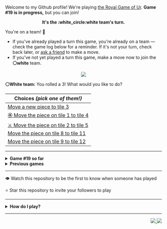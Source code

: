 Welcome to my Github profile!
We're playing
[the Royal Game of Ur](https://en.wikipedia.org/wiki/Royal_Game_of_Ur).
**Game #19 is in progress,** but you can join!

<p align="center">
  <b>It's the
  :white_circle:white
  team's turn.</b>
</p>

You're on a team! :wave:

* If you've already played a turn this game, you're already on a team
  &mdash; check the game log below for a reminder. If it's not your turn,
  check back later, or [ask a
  friend](https://twitter.com/share?text=I'm+playing+The+Royal+Game+of+Ur+on+a+GitHub+profile.+Take+your+turn+at+https://github.com/rossjrw/rossjrw+%23RoyalGameOfUr+%23github) to make a move.
* If you've not yet played a turn this game, make a move now to join the
  **:white_circle:white** team.

<p align="center"><img src="https://raw.githubusercontent.com/rossjrw/rossjrw/play/games/current/board.2844.svg"></p>

  **:white_circle:White team:**
  You rolled a 3!
What would you like to do?

| Choices *(pick one of them!)* |
| --- |
  | [    Move a new piece to tile 3](https://github.com/rossjrw/rossjrw/issues/new?title=ur-move-3%400-0&amp;body=Press+Submit%21+You+don%27t+need+to+edit+this+text+or+do+anything+else.%0D%0A%0D%0ABe+aware+that+your+move+can+take+a+minute+or+two+to+process.) |
  | [:rosette:    Move the piece on tile 1 to tile 4](https://github.com/rossjrw/rossjrw/issues/new?title=ur-move-3%401-0&amp;body=Press+Submit%21+You+don%27t+need+to+edit+this+text+or+do+anything+else.%0D%0A%0D%0ABe+aware+that+your+move+can+take+a+minute+or+two+to+process.) |
  | [ :crossed_swords:   Move the piece on tile 2 to tile 5](https://github.com/rossjrw/rossjrw/issues/new?title=ur-move-3%402-0&amp;body=Press+Submit%21+You+don%27t+need+to+edit+this+text+or+do+anything+else.%0D%0A%0D%0ABe+aware+that+your+move+can+take+a+minute+or+two+to+process.) |
  | [    Move the piece on tile 8 to tile 11](https://github.com/rossjrw/rossjrw/issues/new?title=ur-move-3%408-0&amp;body=Press+Submit%21+You+don%27t+need+to+edit+this+text+or+do+anything+else.%0D%0A%0D%0ABe+aware+that+your+move+can+take+a+minute+or+two+to+process.) |
  | [    Move the piece on tile 9 to tile 12](https://github.com/rossjrw/rossjrw/issues/new?title=ur-move-3%409-0&amp;body=Press+Submit%21+You+don%27t+need+to+edit+this+text+or+do+anything+else.%0D%0A%0D%0ABe+aware+that+your+move+can+take+a+minute+or+two+to+process.) |

-----

<details>
<summary><b>Game #19 so far</b></summary>

## Who's on each team?

<table>
    <thead>
      <tr><th colspan=2>Players in this game</th></tr>
    </thead>
    <tbody>
      <tr>
        <td align="right"><b>Black team</b> :black_circle:</td>
        <td>:white_circle: <b> White team</b></td>
      </tr>
      <tr align="center">
        <td><b><a href="https://github.com/huuquyet">@huuquyet</a></b> (8)<br><b><a href="https://github.com/tassiaaccioly">@tassiaaccioly</a></b> (6)<br><b><a href="https://github.com/CostasAK">@CostasAK</a></b> (3)<br><b><a href="https://github.com/7IronSnow7">@7IronSnow7</a></b> (1)<br><b><a href="https://github.com/karim-eg">@karim-eg</a></b> (1)<br><b><a href="https://github.com/chiragyadav916">@chiragyadav916</a></b> (1)<br><b><a href="https://github.com/Coding4Hours">@Coding4Hours</a></b> (1)</td>
        <td><b><a href="https://github.com/Casper-Guo">@Casper-Guo</a></b> (23)<br><b><a href="https://github.com/nicolasborromeo">@nicolasborromeo</a></b> (1)<br><b><a href="https://github.com/Baystef">@Baystef</a></b> (1)</td>
      </tr>
    </tbody>
  </table>

## What's happened so far?

| Time | Turn | Event | Issue | Board |
| :---: | :---: | :--- | :---: | :---: |
  | 11th Apr 2024 03:01 | **0** | :black_circle: **[@tassiaaccioly](https://github.com/tassiaaccioly)** started a new game | [#2797](https://github.com/rossjrw/rossjrw/issues/2797) | [link](https://raw.githubusercontent.com/rossjrw/rossjrw/3b55d755eb1059017bd702f5a1d0265e5152c490/games/current/board.2797.svg) |
  | 11th Apr 2024 03:01 | **1** | :black_circle: **[@tassiaaccioly](https://github.com/tassiaaccioly)** moved a black piece onto the board to position 2    | [#2798](https://github.com/rossjrw/rossjrw/issues/2798) | [link](https://raw.githubusercontent.com/rossjrw/rossjrw/092768d93fefb54ce03bc05817770b0da3b10ec8/games/current/board.2798.svg) |
  | 11th Apr 2024 03:10 | **2** | :white_circle: **[@Casper-Guo](https://github.com/Casper-Guo)** moved a white piece onto the board to position 1    | [#2799](https://github.com/rossjrw/rossjrw/issues/2799) | [link](https://raw.githubusercontent.com/rossjrw/rossjrw/835405fdf6bd64f56ca917db50d7b1d399b89f06/games/current/board.2799.svg) |
  | 11th Apr 2024 11:51 | **3** | :black_circle: **[@tassiaaccioly](https://github.com/tassiaaccioly)** moved a black piece onto the board to position 3    | [#2800](https://github.com/rossjrw/rossjrw/issues/2800) | [link](https://raw.githubusercontent.com/rossjrw/rossjrw/e6e18c550dd2308d4d1ee01c22aaf37106d8cf48/games/current/board.2800.svg) |
  | 11th Apr 2024 11:56 | **4** | :white_circle: **[@Casper-Guo](https://github.com/Casper-Guo)** moved a white piece from position 1 to position 4  — claimed a rosette :rosette:  | [#2801](https://github.com/rossjrw/rossjrw/issues/2801) | [link](https://raw.githubusercontent.com/rossjrw/rossjrw/2e090e426f39825b33fb62c1f63ce28de33e2668/games/current/board.2801.svg) |
  | 11th Apr 2024 11:59 | **5** | :white_circle: **[@Casper-Guo](https://github.com/Casper-Guo)** moved a white piece onto the board to position 2    | [#2802](https://github.com/rossjrw/rossjrw/issues/2802) | [link](https://raw.githubusercontent.com/rossjrw/rossjrw/85cc7a31329c7462afa4c3a9e645e0904358dfc4/games/current/board.2802.svg) |
  | 11th Apr 2024 13:08 | **6** | :black_circle: **[@7IronSnow7](https://github.com/7IronSnow7)** moved a black piece from position 3 to position 5    | [#2803](https://github.com/rossjrw/rossjrw/issues/2803) | [link](https://raw.githubusercontent.com/rossjrw/rossjrw/f87a1e15ff2a44a461a4d91eaeefa4550c5c9ae1/games/current/board.2803.svg) |
  | 11th Apr 2024 13:12 | **7** | :white_circle: **[@Casper-Guo](https://github.com/Casper-Guo)** moved a white piece from position 4 to position 6    | [#2804](https://github.com/rossjrw/rossjrw/issues/2804) | [link](https://raw.githubusercontent.com/rossjrw/rossjrw/6981ec21fafc9ff7ce600b2175a310c8f2660106/games/current/board.2804.svg) |
  | 11th Apr 2024 13:55 | **8** | :black_circle: **[@tassiaaccioly](https://github.com/tassiaaccioly)** moved a black piece from position 5 to position 7    | [#2805](https://github.com/rossjrw/rossjrw/issues/2805) | [link](https://raw.githubusercontent.com/rossjrw/rossjrw/e93bad57e0ac71a1dcc0772800e7c59d4b170dbd/games/current/board.2805.svg) |
  | 11th Apr 2024 14:13 | **9** | :white_circle: **[@Casper-Guo](https://github.com/Casper-Guo)** moved a white piece onto the board to position 4  — claimed a rosette :rosette:  | [#2806](https://github.com/rossjrw/rossjrw/issues/2806) | [link](https://raw.githubusercontent.com/rossjrw/rossjrw/5ee1ed3f80921c5093dd0e544c3a8af0bd20460c/games/current/board.2806.svg) |
  | 11th Apr 2024 14:15 | **10** | :white_circle: **[@Casper-Guo](https://github.com/Casper-Guo)** moved a white piece from position 6 to position 7 — captured a black piece :crossed_swords:   | [#2807](https://github.com/rossjrw/rossjrw/issues/2807) | [link](https://raw.githubusercontent.com/rossjrw/rossjrw/34c9d46f4c5b40822ef66f5fcfa88271cbc952f5/games/current/board.2807.svg) |
  | 11th Apr 2024 23:53 | **11** | :black_circle: **[@karim-eg](https://github.com/karim-eg)** moved a black piece from position 2 to position 5    | [#2808](https://github.com/rossjrw/rossjrw/issues/2808) | [link](https://raw.githubusercontent.com/rossjrw/rossjrw/dd7ad23835b18f6ef9b235f07ed0fe5346c5d645/games/current/board.2808.svg) |
  | 11th Apr 2024 23:59 | **12** | :white_circle: **[@Casper-Guo](https://github.com/Casper-Guo)** moved a white piece from position 7 to position 8  — claimed a rosette :rosette:  | [#2809](https://github.com/rossjrw/rossjrw/issues/2809) | [link](https://raw.githubusercontent.com/rossjrw/rossjrw/cb03b428e304ae109e3e0e1a6c406d730ff1052e/games/current/board.2809.svg) |
  | 12th Apr 2024 00:02 | **13** | :white_circle: **[@Casper-Guo](https://github.com/Casper-Guo)** moved a white piece from position 4 to position 6    | [#2810](https://github.com/rossjrw/rossjrw/issues/2810) | [link](https://raw.githubusercontent.com/rossjrw/rossjrw/ba8efe90785f535e87d1abc23c297dbb50131f37/games/current/board.2810.svg) |
  | 14th Apr 2024 18:12 | **14** | :black_circle: **[@chiragyadav916](https://github.com/chiragyadav916)** moved a black piece from position 5 to position 6 — captured a white piece :crossed_swords:   | [#2813](https://github.com/rossjrw/rossjrw/issues/2813) | [link](https://raw.githubusercontent.com/rossjrw/rossjrw/595f4f1e86a10aaf7b99840d57beab065bef15f1/games/current/board.2813.svg) |
  | 14th Apr 2024 20:59 | **15** | :white_circle: **[@Casper-Guo](https://github.com/Casper-Guo)** moved a white piece onto the board to position 1    | [#2814](https://github.com/rossjrw/rossjrw/issues/2814) | [link](https://raw.githubusercontent.com/rossjrw/rossjrw/af5a8020545479e60e209d31b2ced0effef14fe2/games/current/board.2814.svg) |
  | 17th Apr 2024 12:33 | **16** | :black_circle: **[@CostasAK](https://github.com/CostasAK)** moved a black piece onto the board to position 4  — claimed a rosette :rosette:  | [#2815](https://github.com/rossjrw/rossjrw/issues/2815) | [link](https://raw.githubusercontent.com/rossjrw/rossjrw/92f4ea11921b170f984a46c2727fdd48497f1164/games/current/board.2815.svg) |
  | 17th Apr 2024 12:33 | **17** | :black_circle: **[@CostasAK](https://github.com/CostasAK)** moved a black piece from position 6 to position 7    | [#2816](https://github.com/rossjrw/rossjrw/issues/2816) | [link](https://raw.githubusercontent.com/rossjrw/rossjrw/68379d1de407c0fd3953a2bf12aed01e429f7d37/games/current/board.2816.svg) |
  | 17th Apr 2024 15:59 | **18** | :white_circle: **[@Casper-Guo](https://github.com/Casper-Guo)** moved a white piece from position 2 to position 4  — claimed a rosette :rosette:  | [#2817](https://github.com/rossjrw/rossjrw/issues/2817) | [link](https://raw.githubusercontent.com/rossjrw/rossjrw/782fb64fcc7837ce233c5fae899ad74b0007c472/games/current/board.2817.svg) |
  | 17th Apr 2024 16:02 | **19** | :white_circle: **[@Casper-Guo](https://github.com/Casper-Guo)** moved a white piece from position 4 to position 7 — captured a black piece :crossed_swords:   | [#2818](https://github.com/rossjrw/rossjrw/issues/2818) | [link](https://raw.githubusercontent.com/rossjrw/rossjrw/3372160690788cbf1731fb97caa25106b67cf9dd/games/current/board.2818.svg) |
  | 17th Apr 2024 16:50 | **20** | :black_circle: **[@tassiaaccioly](https://github.com/tassiaaccioly)** moved a black piece from position 4 to position 7 — captured a white piece :crossed_swords:   | [#2819](https://github.com/rossjrw/rossjrw/issues/2819) | [link](https://raw.githubusercontent.com/rossjrw/rossjrw/9d660be3cf132c0ddd046a54257371fb78c0bcdb/games/current/board.2819.svg) |
  | 17th Apr 2024 17:21 | **21** | :white_circle: **[@Casper-Guo](https://github.com/Casper-Guo)** moved a white piece from position 1 to position 4  — claimed a rosette :rosette:  | [#2820](https://github.com/rossjrw/rossjrw/issues/2820) | [link](https://raw.githubusercontent.com/rossjrw/rossjrw/468fc84533139bb955ac674f9cd10c7ddc4d50eb/games/current/board.2820.svg) |
  | 17th Apr 2024 18:45 | **22** | :white_circle: **[@Casper-Guo](https://github.com/Casper-Guo)** moved a white piece from position 4 to position 6    | [#2821](https://github.com/rossjrw/rossjrw/issues/2821) | [link](https://raw.githubusercontent.com/rossjrw/rossjrw/91e4d7c47c44727c224b45a9400aaed324691479/games/current/board.2821.svg) |
  | 18th Apr 2024 09:22 | **23** | :black_circle: **[@CostasAK](https://github.com/CostasAK)** moved a black piece onto the board to position 3    | [#2822](https://github.com/rossjrw/rossjrw/issues/2822) | [link](https://raw.githubusercontent.com/rossjrw/rossjrw/98eb2c6629ed4c5500ca78501e558e2df7ab280a/games/current/board.2822.svg) |
  | 18th Apr 2024 17:29 | **24** | :white_circle: **[@Casper-Guo](https://github.com/Casper-Guo)** moved a white piece onto the board to position 2    | [#2823](https://github.com/rossjrw/rossjrw/issues/2823) | [link](https://raw.githubusercontent.com/rossjrw/rossjrw/7d99b82cf95b45111885108389419101969e0b9b/games/current/board.2823.svg) |
  | 23rd Apr 2024 02:28 | **25** | :black_circle: **[@huuquyet](https://github.com/huuquyet)** moved a black piece from position 3 to position 6 — captured a white piece :crossed_swords:   | [#2824](https://github.com/rossjrw/rossjrw/issues/2824) | [link](https://raw.githubusercontent.com/rossjrw/rossjrw/f01a2cc3cf8d449561a6b1df269960cf3328b039/games/current/board.2824.svg) |
  | 24th Apr 2024 00:49 | **26** | :white_circle: **[@nicolasborromeo](https://github.com/nicolasborromeo)** moved a white piece onto the board to position 3    | [#2825](https://github.com/rossjrw/rossjrw/issues/2825) | [link](https://raw.githubusercontent.com/rossjrw/rossjrw/71508fe7b9611e57743dcbf0ef0307b220e7ff49/games/current/board.2825.svg) |
  | 24th Apr 2024 09:40 | **27** | :black_circle: **[@huuquyet](https://github.com/huuquyet)** moved a black piece onto the board to position 1    | [#2826](https://github.com/rossjrw/rossjrw/issues/2826) | [link](https://raw.githubusercontent.com/rossjrw/rossjrw/5f2422d5298354c5ab1a2f5881e210a5975c634b/games/current/board.2826.svg) |
  | 24th Apr 2024 21:12 | **28** | :white_circle: **[@Casper-Guo](https://github.com/Casper-Guo)** moved a white piece from position 2 to position 4  — claimed a rosette :rosette:  | [#2827](https://github.com/rossjrw/rossjrw/issues/2827) | [link](https://raw.githubusercontent.com/rossjrw/rossjrw/990a96f5e918c5632bbd3e3a9d0f3e6e86c1446e/games/current/board.2827.svg) |
  | 24th Apr 2024 21:14 | **29** | :white_circle: **[@Casper-Guo](https://github.com/Casper-Guo)** moved a white piece from position 4 to position 7 — captured a black piece :crossed_swords:   | [#2828](https://github.com/rossjrw/rossjrw/issues/2828) | [link](https://raw.githubusercontent.com/rossjrw/rossjrw/eccd902a1d4a79b49c32ccdee647ef1fb9a0d48f/games/current/board.2828.svg) |
  | 24th Apr 2024 21:28 | **30** | :black_circle: **[@tassiaaccioly](https://github.com/tassiaaccioly)** moved a black piece from position 6 to position 7 — captured a white piece :crossed_swords:   | [#2829](https://github.com/rossjrw/rossjrw/issues/2829) | [link](https://raw.githubusercontent.com/rossjrw/rossjrw/1fd222b9aab965851024c0cb111caebefbd0cce0/games/current/board.2829.svg) |
  | 24th Apr 2024 22:01 | **31** | :white_circle: **[@Casper-Guo](https://github.com/Casper-Guo)** moved a white piece onto the board to position 2    | [#2830](https://github.com/rossjrw/rossjrw/issues/2830) | [link](https://raw.githubusercontent.com/rossjrw/rossjrw/c66ae91213cb320ac007938476cc952413ffb29d/games/current/board.2830.svg) |
  | 25th Apr 2024 05:12 | **32** | :black_circle: **[@huuquyet](https://github.com/huuquyet)** moved a black piece onto the board to position 2    | [#2831](https://github.com/rossjrw/rossjrw/issues/2831) | [link](https://raw.githubusercontent.com/rossjrw/rossjrw/eadfe28f8669b92c4e97dc6a7f2b94a0c93de582/games/current/board.2831.svg) |
  | 25th Apr 2024 14:36 | **33** | :white_circle: **[@Casper-Guo](https://github.com/Casper-Guo)** moved a white piece from position 2 to position 4  — claimed a rosette :rosette:  | [#2832](https://github.com/rossjrw/rossjrw/issues/2832) | [link](https://raw.githubusercontent.com/rossjrw/rossjrw/682a86e7b4b897388cea9e2c7b20f4025ade9833/games/current/board.2832.svg) |
  | 25th Apr 2024 14:43 | **34** | :white_circle: **[@Casper-Guo](https://github.com/Casper-Guo)** moved a white piece onto the board to position 1    | [#2833](https://github.com/rossjrw/rossjrw/issues/2833) | [link](https://raw.githubusercontent.com/rossjrw/rossjrw/e71ea7c9c4ff316e3189fef8b4f05f095129d021/games/current/board.2833.svg) |
  | 26th Apr 2024 05:09 | **35** | :black_circle: **[@huuquyet](https://github.com/huuquyet)** moved a black piece from position 2 to position 3    | [#2834](https://github.com/rossjrw/rossjrw/issues/2834) | [link](https://raw.githubusercontent.com/rossjrw/rossjrw/66a3731faa9d3a5df5594091af2732f7b4ddffad/games/current/board.2834.svg) |
  | 26th Apr 2024 17:19 | **36** | :white_circle: **[@Baystef](https://github.com/Baystef)** moved a white piece onto the board to position 2    | [#2835](https://github.com/rossjrw/rossjrw/issues/2835) | [link](https://raw.githubusercontent.com/rossjrw/rossjrw/acf0ffd173b93c5878deb3082c3810c352cbdd31/games/current/board.2835.svg) |
  | 27th Apr 2024 02:53 | **37** | :black_circle: **[@huuquyet](https://github.com/huuquyet)** moved a black piece from position 3 to position 5    | [#2836](https://github.com/rossjrw/rossjrw/issues/2836) | [link](https://raw.githubusercontent.com/rossjrw/rossjrw/833a436f2eaf573f367dc56239ce2225a5e9ee58/games/current/board.2836.svg) |
  | 28th Apr 2024 17:44 | **38** | :white_circle: **[@Casper-Guo](https://github.com/Casper-Guo)** moved a white piece from position 4 to position 5 — captured a black piece :crossed_swords:   | [#2837](https://github.com/rossjrw/rossjrw/issues/2837) | [link](https://raw.githubusercontent.com/rossjrw/rossjrw/0082e3b3f7b12c9afbae5e4f8bb87bbe8d0c6345/games/current/board.2837.svg) |
  | 29th Apr 2024 03:08 | **39** | :black_circle: **[@huuquyet](https://github.com/huuquyet)** moved a black piece from position 7 to position 9    | [#2838](https://github.com/rossjrw/rossjrw/issues/2838) | [link](https://raw.githubusercontent.com/rossjrw/rossjrw/ea52fd6aee7da2be4636c82f2b216a7fc2c96d6b/games/current/board.2838.svg) |
  | 29th Apr 2024 15:58 | **40** | :white_circle: **[@Casper-Guo](https://github.com/Casper-Guo)** moved a white piece from position 3 to position 4  — claimed a rosette :rosette:  | [#2839](https://github.com/rossjrw/rossjrw/issues/2839) | [link](https://raw.githubusercontent.com/rossjrw/rossjrw/80d43f63a6957f2a9d3cc9f34f0530f8af7ac7e7/games/current/board.2839.svg) |
  | 29th Apr 2024 16:25 | **41** | :white_circle: **[@Casper-Guo](https://github.com/Casper-Guo)** moved a white piece from position 4 to position 7    | [#2840](https://github.com/rossjrw/rossjrw/issues/2840) | [link](https://raw.githubusercontent.com/rossjrw/rossjrw/b3a502aad7b5711e2e2223e30bff541db1c934df/games/current/board.2840.svg) |
  | 30th Apr 2024 02:39 | **42** | :black_circle: **[@Coding4Hours](https://github.com/Coding4Hours)** moved a black piece onto the board to position 2    | [#2841](https://github.com/rossjrw/rossjrw/issues/2841) | [link](https://raw.githubusercontent.com/rossjrw/rossjrw/8640b5a064ded2318d6732b28bfcfa5b1d89fad4/games/current/board.2841.svg) |
  | 30th Apr 2024 02:43 | **43** | :white_circle: **[@Casper-Guo](https://github.com/Casper-Guo)** moved a white piece from position 7 to position 9 — captured a black piece :crossed_swords:   | [#2842](https://github.com/rossjrw/rossjrw/issues/2842) | [link](https://raw.githubusercontent.com/rossjrw/rossjrw/d4568f3638884905de27a052e65810ca1c188423/games/current/board.2842.svg) |
  | 30th Apr 2024 04:49 | **44** | :black_circle: **[@huuquyet](https://github.com/huuquyet)** moved a black piece onto the board to position 4  — claimed a rosette :rosette:  | [#2843](https://github.com/rossjrw/rossjrw/issues/2843) | [link](https://raw.githubusercontent.com/rossjrw/rossjrw/3b29704879a51f4a86e44ea9e91beb56840d4fbe/games/current/board.2843.svg) |
  | 30th Apr 2024 04:50 | **45** | :black_circle: **[@huuquyet](https://github.com/huuquyet)** moved a black piece from position 2 to position 5 — captured a white piece :crossed_swords:   | [#2844](https://github.com/rossjrw/rossjrw/issues/2844) |  |

</details>

<details>
<summary><b>Previous games</b></summary>

## Previous games

1. A game was started on 30th Jul 2020 by **[@rossjrw](https://github.com/rossjrw)** and ended on 4th Dec 2020. 
   * The :white_circle:white team won. 
   * 64 players played 166 moves across 4 months and 5 days. 
   * The :black_circle:black team captured 9 white pieces and claimed 12 rosettes. 
   * The :white_circle:white team captured 10 black pieces and claimed 18 rosettes. 
   * The MVP of the winning team was **[@1ethanhansen](https://github.com/1ethanhansen)**, who played 48 moves. 
   * The winning move was made by **[@qbtl](https://github.com/qbtl)** ([#269](https://github.com/rossjrw/rossjrw/issues/269)).
1. A game was started on 4th Dec 2020 by **[@1ethanhansen](https://github.com/1ethanhansen)** and ended on 11th Jan 2021. 
   * The :black_circle:black team won. 
   * 27 players played 145 moves across 1 month and 1 week. 
   * The :black_circle:black team captured 7 white pieces and claimed 16 rosettes. 
   * The :white_circle:white team captured 6 black pieces and claimed 14 rosettes. 
   * The MVP of the winning team was **[@shpatrickguo](https://github.com/shpatrickguo)**, who played 26 moves. 
   * The winning move was made by **[@shpatrickguo](https://github.com/shpatrickguo)** ([#424](https://github.com/rossjrw/rossjrw/issues/424)).
1. A game was started on 11th Jan 2021 by **[@BaptisteMartinet](https://github.com/BaptisteMartinet)** and ended on 11th Feb 2021. 
   * The :white_circle:white team won. 
   * 17 players played 118 moves across 1 month and 12 hours. 
   * The :black_circle:black team captured 2 white pieces and claimed 11 rosettes. 
   * The :white_circle:white team captured 8 black pieces and claimed 14 rosettes. 
   * The MVP of the winning team was **[@1ethanhansen](https://github.com/1ethanhansen)**, who played 45 moves. 
   * The winning move was made by **[@1ethanhansen](https://github.com/1ethanhansen)** ([#535](https://github.com/rossjrw/rossjrw/issues/535)).
1. A game was started on 11th Feb 2021 by **[@1ethanhansen](https://github.com/1ethanhansen)** and ended on 5th Mar 2021. 
   * The :white_circle:white team won. 
   * 17 players played 175 moves across 3 weeks and 22 hours. 
   * The :black_circle:black team captured 12 white pieces and claimed 17 rosettes. 
   * The :white_circle:white team captured 13 black pieces and claimed 18 rosettes. 
   * The MVP of the winning team was **[@1ethanhansen](https://github.com/1ethanhansen)**, who played 48 moves. 
   * The winning move was made by **[@1ethanhansen](https://github.com/1ethanhansen)** ([#702](https://github.com/rossjrw/rossjrw/issues/702)).
1. A game was started on 6th Mar 2021 by **[@shpatrickguo](https://github.com/shpatrickguo)** and ended on 10th May 2021. 
   * The :black_circle:black team won. 
   * 42 players played 162 moves across 2 months and 4 days. 
   * The :black_circle:black team captured 12 white pieces and claimed 17 rosettes. 
   * The :white_circle:white team captured 9 black pieces and claimed 19 rosettes. 
   * The MVP of the winning team was **[@shpatrickguo](https://github.com/shpatrickguo)**, who played 22 moves. 
   * The winning move was made by **[@crxssed7](https://github.com/crxssed7)** ([#864](https://github.com/rossjrw/rossjrw/issues/864)).
1. A game was started on 10th May 2021 by **[@HAUDRAUFHAUN](https://github.com/HAUDRAUFHAUN)** and ended on 17th Jul 2021. 
   * The :white_circle:white team won. 
   * 34 players played 167 moves across 2 months and 6 days. 
   * The :black_circle:black team captured 7 white pieces and claimed 14 rosettes. 
   * The :white_circle:white team captured 10 black pieces and claimed 18 rosettes. 
   * The MVP of the winning team was **[@1ethanhansen](https://github.com/1ethanhansen)**, who played 31 moves. 
   * The winning move was made by **[@1ethanhansen](https://github.com/1ethanhansen)** ([#1024](https://github.com/rossjrw/rossjrw/issues/1024)).
1. A game was started on 17th Jul 2021 by **[@1ethanhansen](https://github.com/1ethanhansen)** and ended on 19th Oct 2021. 
   * The :black_circle:black team won. 
   * 48 players played 153 moves across 3 months and 3 days. 
   * The :black_circle:black team captured 6 white pieces and claimed 17 rosettes. 
   * The :white_circle:white team captured 6 black pieces and claimed 15 rosettes. 
   * The MVP of the winning team was **[@PkmnQ](https://github.com/PkmnQ)**, who played 13 moves. 
   * The winning move was made by **[@OmKakatkar](https://github.com/OmKakatkar)** ([#1175](https://github.com/rossjrw/rossjrw/issues/1175)).
1. A game was started on 19th Oct 2021 by **[@OmKakatkar](https://github.com/OmKakatkar)** and ended on 29th Oct 2021. 
   * The :white_circle:white team won. 
   * 13 players played 135 moves across 1 week and 3 days. 
   * The :black_circle:black team captured 5 white pieces and claimed 13 rosettes. 
   * The :white_circle:white team captured 6 black pieces and claimed 15 rosettes. 
   * The MVP of the winning team was **[@Timemaster111](https://github.com/Timemaster111)**, who played 46 moves. 
   * The winning move was made by **[@Timemaster111](https://github.com/Timemaster111)** ([#1342](https://github.com/rossjrw/rossjrw/issues/1342)).
1. A game was started on 29th Oct 2021 by **[@jbmagination](https://github.com/jbmagination)** and ended on 15th May 2022. 
   * The :white_circle:white team won. 
   * 80 players played 187 moves across 6 months and 2 weeks. 
   * The :black_circle:black team captured 11 white pieces and claimed 17 rosettes. 
   * The :white_circle:white team captured 13 black pieces and claimed 19 rosettes. 
   * The MVP of the winning team was **[@nirakon](https://github.com/nirakon)**, who played 18 moves. 
   * The winning move was made by **[@Madflows](https://github.com/Madflows)** ([#1534](https://github.com/rossjrw/rossjrw/issues/1534)).
1. A game was started on 15th May 2022 by **[@VikashPR](https://github.com/VikashPR)** and ended on 29th Dec 2022. 
   * The :white_circle:white team won. 
   * 109 players played 177 moves across 7 months and 2 weeks. 
   * The :black_circle:black team captured 9 white pieces and claimed 23 rosettes. 
   * The :white_circle:white team captured 11 black pieces and claimed 19 rosettes. 
   * The MVP of the winning team was **[@LAPCoder](https://github.com/LAPCoder)**, who played 11 moves. 
   * The winning move was made by **[@LAPCoder](https://github.com/LAPCoder)** ([#1726](https://github.com/rossjrw/rossjrw/issues/1726)).
1. A game was started on 29th Dec 2022 by **[@CostasAK](https://github.com/CostasAK)** and ended on 30th Dec 2022. 
   * The :black_circle:black team won. 
   * 4 players played 121 moves across 19 hours and 41 minutes. 
   * The :black_circle:black team captured 6 white pieces and claimed 14 rosettes. 
   * The :white_circle:white team captured 4 black pieces and claimed 15 rosettes. 
   * The MVP of the winning team was **[@CostasAK](https://github.com/CostasAK)**, who played 59 moves. 
   * The winning move was made by **[@CostasAK](https://github.com/CostasAK)** ([#1844](https://github.com/rossjrw/rossjrw/issues/1844)).
1. A game was started on 30th Dec 2022 by **[@TejaTadepalli](https://github.com/TejaTadepalli)** and ended on 27th Jan 2023. 
   * The :white_circle:white team won. 
   * 17 players played 158 moves across 4 weeks and 1 hour. 
   * The :black_circle:black team captured 9 white pieces and claimed 18 rosettes. 
   * The :white_circle:white team captured 12 black pieces and claimed 18 rosettes. 
   * The MVP of the winning team was **[@TejaTadepalli](https://github.com/TejaTadepalli)**, who played 59 moves. 
   * The winning move was made by **[@TejaTadepalli](https://github.com/TejaTadepalli)** ([#1994](https://github.com/rossjrw/rossjrw/issues/1994)).
1. A game was started on 27th Jan 2023 by **[@TejaTadepalli](https://github.com/TejaTadepalli)** and ended on 14th Mar 2023. 
   * The :white_circle:white team won. 
   * 20 players played 153 moves across 1 month and 2 weeks. 
   * The :black_circle:black team captured 6 white pieces and claimed 17 rosettes. 
   * The :white_circle:white team captured 6 black pieces and claimed 16 rosettes. 
   * The MVP of the winning team was **[@TejaTadepalli](https://github.com/TejaTadepalli)**, who played 65 moves. 
   * The winning move was made by **[@TejaTadepalli](https://github.com/TejaTadepalli)** ([#2145](https://github.com/rossjrw/rossjrw/issues/2145)).
1. A game was started on 14th Mar 2023 by **[@Murdeala](https://github.com/Murdeala)** and ended on 13th Apr 2023. 
   * The :white_circle:white team won. 
   * 19 players played 141 moves across 4 weeks and 1 day. 
   * The :black_circle:black team captured 4 white pieces and claimed 18 rosettes. 
   * The :white_circle:white team captured 12 black pieces and claimed 16 rosettes. 
   * The MVP of the winning team was **[@CostasAK](https://github.com/CostasAK)**, who played 71 moves. 
   * The winning move was made by **[@CostasAK](https://github.com/CostasAK)** ([#2275](https://github.com/rossjrw/rossjrw/issues/2275)).
1. A game was started on 13th Apr 2023 by **[@thisiscoding1234](https://github.com/thisiscoding1234)** and ended on 7th Jul 2023. 
   * The :black_circle:black team won. 
   * 48 players played 122 moves across 2 months and 3 weeks. 
   * The :black_circle:black team captured 11 white pieces and claimed 15 rosettes. 
   * The :white_circle:white team captured 4 black pieces and claimed 9 rosettes. 
   * The MVP of the winning team was **[@Murdeala](https://github.com/Murdeala)**, who played 37 moves. 
   * The winning move was made by **[@WKL10086](https://github.com/WKL10086)** ([#2460](https://github.com/rossjrw/rossjrw/issues/2460)).
1. A game was started on 7th Jul 2023 by **[@kztera](https://github.com/kztera)** and ended on 26th Oct 2023. 
   * The :white_circle:white team won. 
   * 38 players played 142 moves across 3 months and 2 weeks. 
   * The :black_circle:black team captured 5 white pieces and claimed 14 rosettes. 
   * The :white_circle:white team captured 12 black pieces and claimed 14 rosettes. 
   * The MVP of the winning team was **[@CostasAK](https://github.com/CostasAK)**, who played 53 moves. 
   * The winning move was made by **[@CostasAK](https://github.com/CostasAK)** ([#2612](https://github.com/rossjrw/rossjrw/issues/2612)).
1. A game was started on 27th Oct 2023 by **[@blacksmithop](https://github.com/blacksmithop)** and ended on 3rd Dec 2023. 
   * The :black_circle:black team won. 
   * 22 players played 55 moves across 1 month and 6 days. 
   * The :black_circle:black team captured 5 white pieces and claimed 11 rosettes. 
   * The :white_circle:white team captured 0 black pieces and claimed 3 rosettes. 
   * The MVP of the winning team was **[@CostasAK](https://github.com/CostasAK)**, who played 26 moves. 
   * The winning move was made by **[@CostasAK](https://github.com/CostasAK)** ([#2664](https://github.com/rossjrw/rossjrw/issues/2664)).
1. A game was started on 4th Dec 2023 by **[@joshuajohncohen](https://github.com/joshuajohncohen)** and ended on 11th Apr 2024. 
   * The :black_circle:black team won. 
   * 44 players played 133 moves across 4 months and 6 days. 
   * The :black_circle:black team captured 11 white pieces and claimed 16 rosettes. 
   * The :white_circle:white team captured 5 black pieces and claimed 12 rosettes. 
   * The MVP of the winning team was **[@CostasAK](https://github.com/CostasAK)**, who played 49 moves. 
   * The winning move was made by **[@tassiaaccioly](https://github.com/tassiaaccioly)** ([#2796](https://github.com/rossjrw/rossjrw/issues/2796)).

</details>

-----

:eye: Watch this repository to be the first to know when someone has played

:star: Star this repository to invite your followers to play

-----

<details>
<summary><b>How do I play?</b></summary>

## Rules of the game

It's the **:white_circle:white** team versus the **:black_circle:black**
team.

The first team to **:rocket:ascend** all 7 of their pieces **:crown:wins**.
Your goal is to achieve that, and to block the other team from doing the
same.

_(Learn more about the rules of the Royal Game of Ur at
[RoyalUr.net/learn](https://royalur.net/learn/), or watch [Tom Scott play
against Irving Finkel](https://www.youtube.com/watch?v=WZskjLq040I) in
2017.)_

### Movement

Each turn starts by rolling 4 binary dice, which results in a number from 0
to 4. The current team gets to move one of their pieces by that many tiles.

All 14 pieces start on position 0 (the space just before tile 1).

### :rocket:Ascension

Moving a piece onto position 15 (the imaginary space after tile 14) causes
that piece to leave the board forever. This is **:rocket:ascension**, and
is the goal of the game &mdash; the first team to ascend all 7 of their
pieces wins.

### :crossed_swords:Capturing

You will move your pieces along the tiles from tile 1 to tile 14.

The tiles on your side of the board (tiles 1 through 4, 13, and 14) are
safe &mdash; only your pieces can be there. However, the tiles in the
middle (tiles 5 through 12) are unsafe &mdash; your opponent's pieces can
also be here. If one team's piece lands on the same tile as another team's
piece, the piece that was landed on is **:crossed_swords:captured**! It
goes all the way back to position 0.

### :rosette:Rosettes

If a piece lands on a **:rosette:rosette** (tiles 4, 8, and 14), that team
gets to immediately take another turn.

A piece that is on the rosette on tile 8 *cannot be
**:crossed_swords:captured***. A piece trying to capture it will simply
bounce off onto tile 9.

## How to play

Playing Ur on my GitHub profile is easy. The dice have already been rolled
for you &mdash; all you have to do is decide what to do with them. Anyone
with a GitHub account can play.

Anyone can join either team at any time, but once you're in a team, you're
locked into it until the game ends. You won't be able to play a move when
it's the other team's turn.

The list of links below the board image shows each possible move. Clicking
one of those will take you to a page where you can create an issue in this
repository, where all you have to do is click submit to play your move.

It will take a moment for Github Actions to acknowledge your move, but once
it does, you'll see it react with the 'eyes' emoji (:eyes:). A few seconds
later it will react with the 'rocket' emoji (:rocket:) to let you know that
your move was successful, then leave a comment explaining what happened,
and it'll also make a commit to record your move.

_(If you don't see any of that, then something went wrong. Ping me in your
issue by typing `cc @rossjrw`, and I'll take a look.)_

Note that if your team has no possible moves &mdash; for example by rolling a 0
&mdash; your turn will be automatically skipped. The event log will let you
know if this has happened.

## Behind the scenes

Check out the [`source` branch of this repository](https://github.com/rossjrw/rossjrw/tree/source) for the source
code and a little commentary on the inspiration behind this project.

### Contributing

I welcome bug reports, feature suggestions and pull requests! Just make
sure you ping me in your issue or PR by adding `cc @rossjrw`, as I don't receive notifications for new issues in this repository
(for hopefully obvious reasons).

</details>

-----

<p align="right">
  <a href="https://github.com/rossjrw/rossjrw/actions?query=workflow:build">
    <img src="https://github.com/rossjrw/rossjrw/workflows/build/badge.svg?branch=source"/>
  </a>
  <a href="https://github.com/rossjrw/rossjrw/actions?query=workflow:play">
    <img src="https://github.com/rossjrw/rossjrw/workflows/play/badge.svg?branch=play"/>
  </a>
</p>
